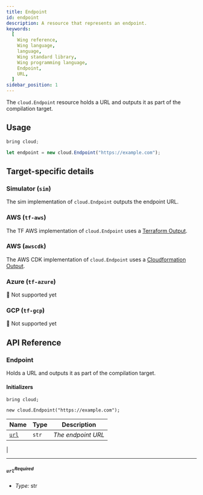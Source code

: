 ```yaml
---
title: Endpoint
id: endpoint
description: A resource that represents an endpoint.
keywords:
  [
    Wing reference,
    Wing language,
    language,
    Wing standard library,
    Wing programming language,
    Endpoint,
    URL,
  ]
sidebar_position: 1
---
```


The `cloud.Endpoint` resource holds a URL and outputs it as part of the compilation target.

## Usage

```ts playground
bring cloud;

let endpoint = new cloud.Endpoint("https://example.com");
```

## Target-specific details

### Simulator (`sim`)

The sim implementation of `cloud.Endpoint` outputs the endpoint URL.

### AWS (`tf-aws`)

The TF AWS implementation of `cloud.Endpoint` uses a [Terraform Output](https://developer.hashicorp.com/terraform/language/values/outputs).

### AWS (`awscdk`)

The AWS CDK implementation of `cloud.Endpoint` uses a [Cloudformation Output](https://docs.aws.amazon.com/AWSCloudFormation/latest/UserGuide/outputs-section-structure.html).

### Azure (`tf-azure`)

🚧 Not supported yet

### GCP (`tf-gcp`)

🚧 Not supported yet
## API Reference <a name="API Reference" id="API Reference"></a>

### Endpoint <a name="Endpoint" id="@winglang/sdk.cloud.Endpoint"></a>

Holds a URL and outputs it as part of the compilation target.

#### Initializers <a name="Initializers" id="@winglang/sdk.cloud.Endpoint.Initializer"></a>

```wing
bring cloud;

new cloud.Endpoint("https://example.com");
```

| **Name** | **Type** | **Description** |
| --- | --- | --- |
| <code><a href="#@winglang/sdk.cloud.Ednpoint.property.url">url</a></code> | <code>str</code> | *The endpoint URL* |
|

---

##### `url`<sup>Required</sup> <a name="url" id="@winglang/sdk.cloud.Ednpoint.property.url"></a>

- *Type:* str
